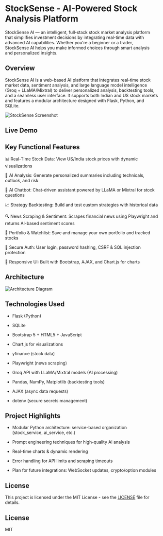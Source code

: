 # StockSense - AI-Powered Stock Analysis Platform

StockSense AI — an intelligent, full-stack stock market analysis platform that simplifies investment decisions by integrating real-time data with advanced AI capabilities. Whether you're a beginner or a trader, StockSense AI helps you make informed choices through smart analysis and personalized insights.

##  Overview

StockSense AI is a web-based AI platform that integrates real-time stock market data, sentiment analysis, and large language model intelligence (Groq + LLaMA/Mixtral) to deliver personalized analysis, backtesting tools, and a seamless user interface. It supports both Indian and US stock markets and features a modular architecture designed with Flask, Python, and SQLite.

![StockSense Screenshot](https://i.ibb.co/NgKQpMkh/Screenshot-2025-04-29-165826.png)

## Live Demo




##  Key Functional Features

📊 Real-Time Stock Data: View US/India stock prices with dynamic visualizations

🤖 AI Analysis: Generate personalized summaries including technicals, outlook, and risk

💬 AI Chatbot: Chat-driven assistant powered by LLaMA or Mixtral for stock questions

📈 Strategy Backtesting: Build and test custom strategies with historical data

🔍 News Scraping & Sentiment: Scrapes financial news using Playwright and returns AI-based sentiment scores

📂 Portfolio & Watchlist: Save and manage your own portfolio and tracked stocks

🔐 Secure Auth: User login, password hashing, CSRF & SQL injection protection

📱 Responsive UI: Built with Bootstrap, AJAX, and Chart.js for charts

##  Architecture
![Architecture Diagram](images/diagram-export-4-29-2025-4_29_50-PM.png)


## Technologies Used
- Flask (Python)

- SQLite

- Bootstrap 5 + HTML5 + JavaScript

- Chart.js for visualizations

- yfinance (stock data)

- Playwright (news scraping)

- Groq API with LLaMA/Mixtral models (AI processing)

- Pandas, NumPy, Matplotlib (backtesting tools)

- AJAX (async data requests)

- dotenv (secure secrets management)


## Project Highlights
- Modular Python architecture: service-based organization (stock_service, ai_service, etc.)

- Prompt engineering techniques for high-quality AI analysis

- Real-time charts & dynamic rendering

- Error handling for API limits and scraping timeouts

- Plan for future integrations: WebSocket updates, crypto/option modules


## License
This project is licensed under the MIT License - see the [LICENSE](LICENSE.txt) file for details.

## License

MIT
